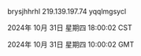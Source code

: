 brysjhhrhl 219.139.197.74 yqqlmgsycl

2024年 10月 31日 星期四 18:00:02 CST

2024年 10月 31日 星期四 10:00:02 GMT
